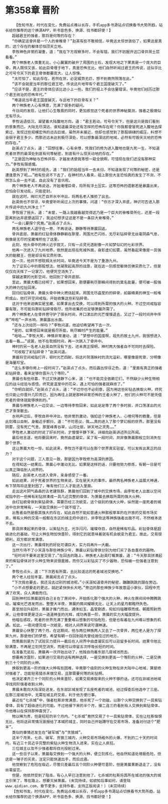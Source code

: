 # 第358章 晋阶
        【告知书友，时代在变化，免费站点难以长存，手机app多书源站点切换看书大势所趋，站长给你推荐的这个换源APP，听书音色多、换源、找书都好使！】
       超越君王的强者，那将是何等的存在？
       “你确定这骨井是一个人的脊椎骨？”赵英有些不敢相信，毕竟这太惊世骇俗了，如果这是真的，这个存在的躯体恐怕顶天立地。
       李牧神色非常的凝重，道：“我在下方观察多时，不会有错。我们不妨掘开这口骨井周土层看看。”
       两个神族老人慎重无比，小心翼翼的破开了周围的土石，发现大地之下果真是一个庞大的巨骨。两人既惊又骇，如此巨骨埋于地下，真是恐怖无比。他们自然听闻过君王的传说，这似乎比之可号令天下的君王骨体都要庞大，让人惊悚。
       “太可怕了，如此存在，若然在世，必定威势无匹，想不到竟然殒落在此。”
       “该不会就是当年的那位君王吧，传说这片地带有个君王国度破灭了。”
       “应该不是，君王的骨体应该比这小上一些。我们的祖上不会估量错误，毕竟他们经历过那个君王统治的恐怖年代。”
       “难道说当年君王国度破灭，与这地下的巨骨有关？”
       两个神族老人心有惧意，充满了很多的疑问。
       今日间的发现，让他们心生敬畏的同时，更加感觉这个死者的世界神秘莫测，强者之极境似无有尽头。
       李牧话语低沉，凝望着大陆腹地方向，道：“君王若动，可号令天下，但是这只是我们看到的景象而已。大陆无尽深远，谁知道最深处还有怎样的恐怖存在呢？你我都曾冒死进入腹地去探索过，发现过些规模宏伟的远古巨城，虽然并未接近，但却也感觉到了那股磅礴的威压，料想不会弱于君王多少。而那还远未达到极尽深处，可以想象最深远的地域，必然有可毁天灭地的恐怖的存在。”
       赵英点了点头，道：“回想往事，心有余悸，凭我们的修为进入腹地也是九死一生，不知道死者世界的最深处到底有何等秘密，到底有什么惊天动地的存在。”
       “正是因为神秘与恐怖并存，才越发诱使我等想一窥全貌啊，可惜现在我们还没有那种实力。”李牧有限感慨。
       赵英想到了神村的祖先，道：“我们的始祖当年一去未归，不知道发现了何等的秘密，还是遭逢意外了呢……”她有些说不下去了，在神村的人看来，祖上那些大圣恐怕真的发生了不测，不然怎么会一去不返，自此没有了音讯呢。
       两个神族老人不再说话，开始淹埋巨骨，将所有浮土压实。这等恐怖的遗骸若是暴露出来，恐怕会引发动乱，只能密封。
       就在这时，绚烂光芒自井水中冲出，将两名老人推拒了出去。
       赵英倒也不惊讶，毕竟曾听听闻过上次的事情，问道：“你方才深入井底，神识可否进入那片传说中的九州净土？”
       李牧摇了摇头，道：“未曾，一路上我越看越觉得这乃是一个巨大的脊椎骨所化，还差一段距离到达井底便返回了，我迫切想求证这是不是一条巨大脊椎骨。”
       “一会儿要探个究竟。”赵英点了点头。
       两名神族老人退守在一旁，不再说话，静静等待萧晨回返。
       骨井底部，萧晨的红钻骨体静静躺在那里，周围光芒闪烁，无尽彩钻碎骨无丝毫阴森气息，倒像是无尽的宝藏堆积在了这里。
       此刻，他头骨中的神火近乎寂灭，只有一点灵光透射像一片如梦似幻的七彩世界。
       他再一次进入了九州地界，依然是出现在死城外面，身影虚幻如雾，虽然看起来像是一具强大的骷髅王，但是却没有实质形体。
       这一次，他并不想耽搁太长时间，毕竟进今天不是为了重游九州。
       为了证实心中的那股想法，他凝聚起高昂的战意，就在这一刻感觉躯体仿佛实质化了。但是仅仅向天挥了一记掌刀，他便凭空消失了。
       穿越迷蒙的光影空间，他回到了骨井底部。
       至此，萧晨大概已经明了，如果想回来，那便要耗尽那瞬间得到的莫名能量，便可被一股强大的神力拉扯回来。
       回归红钻骨体，萧晨头骨中神火燃烧起来。周围无尽晶莹的的碎骨，如最精美的神玉一般堆积成山，他打开空间戒指，开始收集这些彩钻碎骨。
       这对于他来说确实是宝藏，如果拿出去交换，可以得到所需的强大的火种。不过空间戒指容量有限，不可能将那彩钻碎骨取尽，但所收集的也足够萧晨所需了。
       两个神族老人在骨井旁守护了很长时间，井口漾出的光芒慢慢退去，又过了一段时间井中传来“哗啦”一声水响，萧晨露出水面。
       “还与上次经历一样吗？”李牧问道，他迫切希望再下去一次，
       “是的，如果想回来就是极尽所能，耗尽瞬时产生的能量。”
       “哈哈……”李牧大笑，神情非常激动，道：“梦想中的国度啊，祖先的故土九州，我很想进入去看一看……”说罢，他不在耽搁时间，再一次跳入了骨井中。
       神村的另一名老人赵英自然没有下去，还未真正探明，神村两大强者自不可同时去探险。
       “可收取了彩钻碎骨？”赵英问道。
       萧晨将空间戒指打开，顿时光芒四射，将这片院落映衬的流光溢彩，哪里像是死骨，分明像是海量珍宝。
       “这么多够你用上一段时间了。”赵英点了点头，而后露出惊讶之色，道：“里面有真正的强者彩钻碎骨，看来足够你晋升几个等阶。”
       萧晨也有些欣喜，不过又快速静下心来，道：“也不能完全依赖它们，不然缺少火种生物相应的战斗经验与感悟，终究是温室中的花朵，遇上可怕的强者就麻烦了。”
       “你明白就好。”赵英点了点头，道：“不过你也不必刻意，因为用这些彩钻去换取火种，终究也只能让你晋升几阶而已，因为再往上就是那种异常恐怖的王者火种了，他们的火种可不是凭借死者的骨体就能够换到的。”
       萧晨与神族老人一边交谈，一边等待李牧回来，如此足足等了两个多时辰，井口荡漾出的光芒才渐渐散去。
       水响声过后，李牧自井中冲出，他非常的激动，强如这个神族老人，心境何等的稳重，但是此刻难以自制，身躯近乎颤抖，道：“不可思议，我……真的进入了那个梦幻般的世界。那里没有阴雾，没有死亡气息，那里峰青谷翠，山河壮丽，钟天地之灵秀……”
       李牧老人激动的时说了好长时间，才慢慢平静下来，详细向赵英讲述所见所闻。
       最后他言道，他将要回来时，竟然由虚凝实，呆了有一段时间，并非像萧晨那般立刻消失在那个世界。
       这让萧晨大吃一惊，如此说来，李牧岂不是可以在那个世界真实驻留，可以发挥出真正的战力？
       对于这个问题，三人意见一致，那是因为李牧修为高深的原因。
       在得知这一结果后，萧晨心中激动无比。如果是这样的话，只要他努力修炼，有朝一日是可以真正降临到人间界的。
       随后，赵英老人也进入骨井，亲身感受了一番。
       如此结果，对于死者世界的生物来说，实在是天大的事件。最终两名神族老人运展大神通，布下禁阵将这里封困了，唯有他们三人才能进入里面。
       走出这片阴气森森的古老建筑群，萧晨他们回到了城中的交换市场，由李牧老人出面以空间戒指中的一些稀有彩钻拼凑成一具几近完整的骨体，为萧晨去换取所需的强大火种。
       自红钻蜕骨体到紫钻骨体，需要历经三次蜕变。这个级别的强大火种，纵然是一座死者的城池中也非常稀有，一天能交换到一个就不错了。
       出售者自然是极其强大的存在，如此自然不能如普通火种那般草率的在开放的交易市场买卖，稀有火种的交易一般都在东区的城主府中进行，非李牧这等神族强者出面不可，不然根本进不去。
       那具拼凑起来的骨体，以紫钻为主，光华闪闪，璀璨夺目，自然是稀有珍品。彩钻骨体是超级进化的基础，可让火种生物加快晋阶，得到它的就意味着就有机会蜕变为君王。故此，交易很顺利，双方都非常满意。
       这一次出行，萧晨得到的好处可谓巨大，实力将再升一大截。
       当然亏待不了小天涯与那些神族少年，萧晨以彩钻骨体分别为他们买了各自喜欢的器物。
       “短时间不要来这里交易了。”在回去的路上，神族老人赵英叮嘱萧晨，道：“今天那具拼凑起来的紫钻骨体对于火种生物来说很震撼，而你又以彩钻买了不少器物，恐怕被一些强者注意到了。”
       李牧也点头，道：“下次若有所需，去比较遥远的死者城池交换吧。”
       两个老人经验丰富，萧晨闻言点了点头。
       “下次我也要去，我还没去过别的城池呢。”小天涯知道骨井的秘密，蹦蹦跳跳的跟在旁边。
       “小不点想要走的更远，就赶紧快快长大吧。”旁边的那些神族少年故意逗小家伙，回程中充满了欢笑，众人满载而归。
       回到神村后萧晨就将自己关在了房间中，开始炼化那个强大的火种，神火在房间间中腾腾跳动，璀璨光芒透发而出。整整大半夜，萧晨的房间耀眼无比，让天上的星月都黯然失色。
       直至旭日升起时，萧晨才推门而出，通体如玉，晶莹剔透，宛如玛瑙雕琢而成。朝霞照射而来，让他骨体更是泛出一道道神圣的光辉，成功再晋一阶，萧晨的实力大幅度提升。
       他暗在感叹，死者的世界充满了重重难以想象的可怕危险，但是也有着在九州难以想象的机遇。如此，一夜间便完成一次蜕变，相对人间界来说可谓神速。
       萧晨安心休整了两个月。在这期间，他与两位神族两人又去了一次骨井，两位老人是为了探索九州，那是他们的梦想，希望有朝一日回到祖先曾经居住过的地方。
       而萧晨则是为了试验实力提升一截后在人间界中由虚凝实后可以驻留多长时间。结果令他比较满意，不再是立刻凭空消失，而是可以停留五次呼吸长短的时间。
       在准备充足后，萧晨再一次开始出动了，他独自向着东部几座城池而去。
       想要再次晋阶，如果进行交易的话有两种选择，一是交换到更高一个等阶的火种，二是交换到三十个同阶的火种。
       换取到更高一阶的强大火种有些困难，毕竟那个级别的火种生物在非大陆中心地域，算是绝对强者了，岂能轻易猎杀来做交易，且那需要何等的彩钻啊。
       他决定凑齐三十个同阶的火种来晋阶，如果交易换取来的火种不够的话，还可在非城池地域寻找同阶强者收割火种。
       萧晨未敢向大陆深处进发，在东部区域发现了五座死者的城池，经过探查后他选中了三座。在那三座城池中，无需在城主府交易，利于他方便行事。
       最近在“七杀城”中，强者杜斯非常满意，他杀死了一个劲敌，以那个火种交换到了一具紫钻骨体，具有了超级进化的可能。不过他接下来的半个月，接二连三的看到有人交换到紫钻骨体，令他难以在保持那种喜悦了。
       物以稀为贵，但是短短的半个月内，“七杀城”竟然交易了十一具紫钻骨体，实在让杜斯恼恨无比，他将这异常情况禀报给了本城的城主，同时自己开始蹲守在交易市场，准备对付这个“肥羊”。
       类似的事情还发生在“破军城”与“贪狼城”。
       这半个月来，七杀、破军、贪狼三城内，火种交易市场格外的火爆，不到的二十天的时间内，有近三十具近乎完整的紫钻火种生物流入进来，实在让人疯狂。
       三位城主以及不少强者都将目光投射过来。
       这一些日子以来，萧晨每交换到一个强大的火种，便立刻炼化，他自然知道处境极危险，但这是一锤子的买卖，注定只能快速出手，而后远遁。
       他觉察到了危险在临近，尽管只差最后五个同阶火种便可晋阶，但是萧晨果断退走了，没有丝毫留恋。
       但是，他依然受到了阻击，有心人早已注意到他了。七杀城的杜斯将其所在城池的强大的城主引来了，等在路上，想要灭掉萧晨。(未完待续，如欲知后事如何，请登陆www.qidian.com，章节更多，支持作者，支持正版阅读！)（未完待续）
       【告知书友，时代在变化，免费站点难以长存，手机app多书源站点切换看书大势所趋，站长给你推荐的这个换源APP，听书音色多、换源、找书都好使！】